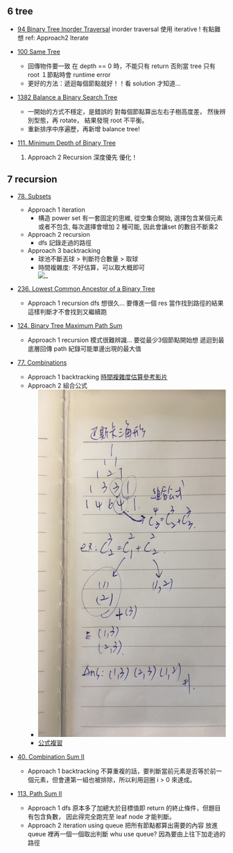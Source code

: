 ## 6 tree
* [94 Binary Tree Inorder Traversal](./6_stack-queue-tree/94.%20Binary%20Tree%20Inorder%20Traversal/index.py)
    inorder traversal 使用 iterative ! 有點難想
    ref: Approach2 Iterate

* [100 Same Tree](./6_stack-queue-tree/100.%20Same%20Tree/index.py)
    * 回傳物件要一致
        在 depth == 0 時，不能只有 return
        否則當 tree 只有 root １節點時會 runtime error
    * 更好的方法：遞迴每個節點就好！！看 solution 才知道...

* [1382 Balance a Binary Search Tree](./6_stack-queue-tree/1382.%20Balance%20a%20Binary%20Search%20Tree/index.py)
    * 一開始的方式不穩定，是錯誤的
      對每個節點算出左右子樹高度差，
      然後辨別型態，再 rotate，
      結果發現 root 不平衡。
    * 重新排序中序遍歷，再新增 balance tree!

* [111. Minimum Depth of Binary Tree](./6_stack-queue-tree/111.%20Minimum%20Depth%20of%20Binary%20Tree/index.py)
    1. Approach 2 Recursion 深度優先 優化！

## 7 recursion
* [78. Subsets](./7_recursion/78.%20Subsets/index.py)
    * Approach 1 iteration
        * 構造 power set 有一套固定的思維, 從空集合開始, 選擇包含某個元素或者不包含, 每次選擇會增加 2 種可能, 因此會讓set 的數目不斷乘2 
    * Approach 2 recursion
        * dfs 記錄走過的路徑
    * Approach 3 backtracking
        * 球池不斷丟球 > 判斷符合數量 > 取球
        * 時間複雜度:
            不好估算，可以取大概即可  
            <img src="https://i.imgur.com/wLEFtDI.jpg" alt="_" width="480" height="200"/>

* [236. Lowest Common Ancestor of a Binary Tree](./7_recursion/236.%20Lowest%20Common%20Ancestor%20of%20a%20Binary%20Tree/index.py)
    * Approach 1 recursion
        dfs 想很久...
        要傳進一個 res 當作找到路徑的結果
        這樣判斷才不會找到又繼續跑

* [124. Binary Tree Maximum Path Sum](./7_recursion/124.%20Binary%20Tree%20Maximum%20Path%20Sum/index.py)
    * Approach 1 recursion
        模式很難辨識...
        要從最少3個節點開始想
        遞迴到最底層回傳 path
        紀錄可能單邊出現的最大值

* [77. Combinations](./7_recursion/77.%20Combinations/index.py)
    * Approach 1 backtracking 
        [時間複雜度估算參考影片](https://youtu.be/q0s6m7AiM7o?t=288)
    * Approach 2 組合公式
        * <img src="./files/77.JPG" alt="_" width="480" height="800"/>
        * [公式複習](https://academy.snapask.com/zh-tw/post/C%E7%9A%84%E7%AE%97%E6%B3%95-55a915a257cf)
    
* [40. Combination Sum II](./7_recursion/40.%20Combination%20Sum%20II/index.py)
    * Approach 1 backtracking
        不算重複的話，要判斷當前元素是否等於前一個元素，但會連第一組也被排除，所以利用迴圈 i > 0 來達成。
        
* [113. Path Sum II](./7_recursion/113.%20Path%20Sum%20II/index.py)
    * Approach 1 dfs
        原本多了加總大於目標值即 return 的終止條件，但題目有包含負數，
        因此得完全跑完至 leaf node 才能判斷。
    * Approach 2 iteration using queue
        把所有節點都算出需要的內容
        放進 queue 裡再一個一個取出判斷
        whu use queue?
        因為要由上往下加走過的路徑
        